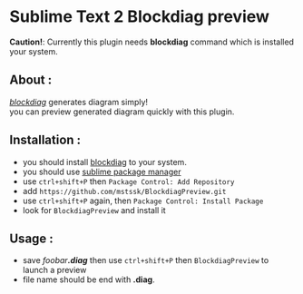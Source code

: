 # Sublime Text 2 Blockdiag preview

**Caution!**: Currently this plugin needs **blockdiag** command which is installed your system.

## About :

*[blockdiag][0]*  generates diagram simply!<br>
you can preview generated diagram quickly with this plugin.

## Installation :

 - you should install [blockdiag][0] to your system.
 - you should use [sublime package manager][1]
 - use `ctrl+shift+P` then `Package Control: Add Repository`
 - add `https://github.com/mstssk/BlockdiagPreview.git`
 - use `ctrl+shift+P` again, then `Package Control: Install Package`
 - look for `BlockdiagPreview` and install it

## Usage :

 - save *foobar<strong>.diag</strong>* then use `ctrl+shift+P` then `BlockdiagPreview` to launch a preview
 - file name should be end with **.diag**.

 [0]: http://blockdiag.com/
 [1]: http://wbond.net/sublime_packages/package_control
